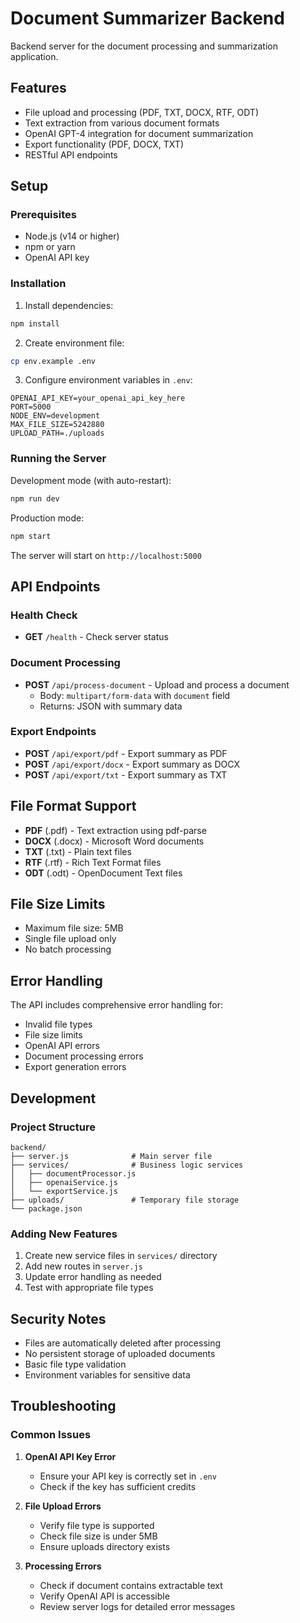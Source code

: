 # Document Summarizer Backend

Backend server for the document processing and summarization application.

## Features

- File upload and processing (PDF, TXT, DOCX, RTF, ODT)
- Text extraction from various document formats
- OpenAI GPT-4 integration for document summarization
- Export functionality (PDF, DOCX, TXT)
- RESTful API endpoints

## Setup

### Prerequisites

- Node.js (v14 or higher)
- npm or yarn
- OpenAI API key

### Installation

1. Install dependencies:
```bash
npm install
```

2. Create environment file:
```bash
cp env.example .env
```

3. Configure environment variables in `.env`:
```env
OPENAI_API_KEY=your_openai_api_key_here
PORT=5000
NODE_ENV=development
MAX_FILE_SIZE=5242880
UPLOAD_PATH=./uploads
```

### Running the Server

Development mode (with auto-restart):
```bash
npm run dev
```

Production mode:
```bash
npm start
```

The server will start on `http://localhost:5000`

## API Endpoints

### Health Check
- **GET** `/health` - Check server status

### Document Processing
- **POST** `/api/process-document` - Upload and process a document
  - Body: `multipart/form-data` with `document` field
  - Returns: JSON with summary data

### Export Endpoints
- **POST** `/api/export/pdf` - Export summary as PDF
- **POST** `/api/export/docx` - Export summary as DOCX
- **POST** `/api/export/txt` - Export summary as TXT

## File Format Support

- **PDF** (.pdf) - Text extraction using pdf-parse
- **DOCX** (.docx) - Microsoft Word documents
- **TXT** (.txt) - Plain text files
- **RTF** (.rtf) - Rich Text Format files
- **ODT** (.odt) - OpenDocument Text files

## File Size Limits

- Maximum file size: 5MB
- Single file upload only
- No batch processing

## Error Handling

The API includes comprehensive error handling for:
- Invalid file types
- File size limits
- OpenAI API errors
- Document processing errors
- Export generation errors

## Development

### Project Structure
```
backend/
├── server.js              # Main server file
├── services/              # Business logic services
│   ├── documentProcessor.js
│   ├── openaiService.js
│   └── exportService.js
├── uploads/               # Temporary file storage
└── package.json
```

### Adding New Features

1. Create new service files in `services/` directory
2. Add new routes in `server.js`
3. Update error handling as needed
4. Test with appropriate file types

## Security Notes

- Files are automatically deleted after processing
- No persistent storage of uploaded documents
- Basic file type validation
- Environment variables for sensitive data

## Troubleshooting

### Common Issues

1. **OpenAI API Key Error**
   - Ensure your API key is correctly set in `.env`
   - Check if the key has sufficient credits

2. **File Upload Errors**
   - Verify file type is supported
   - Check file size is under 5MB
   - Ensure uploads directory exists

3. **Processing Errors**
   - Check if document contains extractable text
   - Verify OpenAI API is accessible
   - Review server logs for detailed error messages 